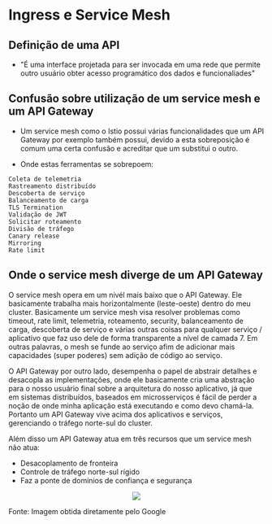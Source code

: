 # Ingress e Service Mesh

## Definição de uma API

- "É uma interface projetada para ser invocada em uma rede que permite outro usuário obter acesso programático dos dados e funcionaliades" 

## Confusão sobre utilização de um service mesh e um API Gateway

- Um service mesh como o Istio possui várias funcionalidades que um API Gateway por exemplo também possui, devido a esta sobreposição é comum uma certa confusão e acreditar que um substitui o outro.

- Onde estas ferramentas se sobrepoem:

```
Coleta de telemetria
Rastreamento distribuído
Descoberta de serviço
Balanceamento de carga
TLS Termination
Validação de JWT
Solicitar roteamento
Divisão de tráfego
Canary release
Mirroring
Rate limit
```

## Onde o service mesh diverge de um API Gateway

O service mesh opera em um nivél mais baixo que o API Gateway. Ele basicamente trabalha mais horizontalmente (leste-oeste) dentro do meu cluster. Basicamente um service mesh visa resolver problemas como timeout, rate limit, telemetria, roteamento, security, balanceamento de carga, descoberta de serviço e várias outras coisas para qualquer serviço / aplicativo que faz uso dele de forma transparente a nível de camada 7. Em outras palavras, o mesh se funde ao serviço afim de adicionar mais capacidades (super poderes) sem adição de código ao serviço.

O API Gateway por outro lado, desempenha o papel de abstrair detalhes e desacopla as implementações, onde ele basicamente cria uma abstração para o nosso usuário final sobre a arquitetura do nosso aplicativo, já que em sistemas distribuídos, baseados em microsserviços é fácil de perder a noção de onde minha aplicação está executando e como devo chamá-la. Portanto um API Gateway vive acima dos aplicativos e serviços, gerenciando o tráfego norte-sul do cluster.

Além disso um API Gateway atua em três recursos que um service mesh não atua:

- Desacoplamento de fronteira
- Controle de tráfego norte-sul rígido
- Faz a ponte de domínios de confiança e segurança

<p align="center">
  <img src="https://media1-production-mightynetworks.imgix.net/asset/24216529/Gateway_vs_Service_Mesh.png"/>
</p>

Fonte: Imagem obtida diretamente pelo Google
